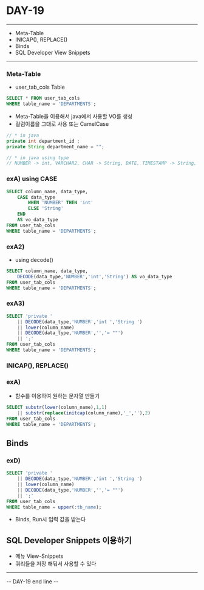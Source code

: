 DAY-19
======
- - -

* Meta-Table
* INICAP(), REPLACE() 
* Binds
* SQL Developer View Snippets
- - -

### Meta-Table
* user_tab_cols Table
```sql
SELECT * FROM user_tab_cols
WHERE table_name = 'DEPARTMENTS';
```
* Meta-Table을 이용해서 java에서 사용할 VO를 생성
* 컬럼이름을 그대로 사용 또는 CamelCase

```java
// * in java
private int department_id ;
private String department_name = "";

// * in java using type
// NUMBER -> int, VARCHAR2, CHAR -> String, DATE, TIMESTAMP -> String, java.util.Date -> String
```


### exA) using CASE
```sql
SELECT column_name, data_type,
    CASE data_type
        WHEN 'NUMBER' THEN 'int'
        ELSE 'String'
    END
    AS vo_data_type
FROM user_tab_cols
WHERE table_name = 'DEPARTMENTS';
```
    
### exA2)
* using decode()
```sql
SELECT column_name, data_type,
    DECODE(data_type,'NUMBER','int','String') AS vo_data_type
FROM user_tab_cols
WHERE table_name = 'DEPARTMENTS';
```

### exA3)
```sql
SELECT 'private '
    || DECODE(data_type,'NUMBER','int ','String ')
    || lower(column_name)
    || DECODE(data_type,'NUMBER','','= ""')
    || ';'
FROM user_tab_cols
WHERE table_name = 'DEPARTMENTS';
```
   
### INICAP(), REPLACE() 
### exA)
* 함수를 이용하여 원하는 문자열 만들기
```sql
SELECT substr(lower(column_name),1,1)
    || substr(replace(initcap(column_name),'_',''),2)
FROM user_tab_cols
WHERE table_name = 'DEPARTMENTS';
```

## Binds
### exD) 
```sql
SELECT 'private '
    || DECODE(data_type,'NUMBER','int ','String ')
    || lower(column_name)
    || DECODE(data_type,'NUMBER','','= ""')
    || ';'
FROM user_tab_cols
WHERE table_name = upper(:tb_name);
```
* Binds, Run시 입력 값을 받는다
    
    
## SQL Developer Snippets 이용하기
* 메뉴 View-Snippets
* 쿼리들을 저장 해둬서 사용할 수 있다


- - -
-- DAY-19 end line --

